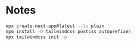 # Notes

```bash
npx create-next-app@latest --ts plain
npm install -D tailwindcss postcss autoprefixer
npx tailwindcss init -p
```
